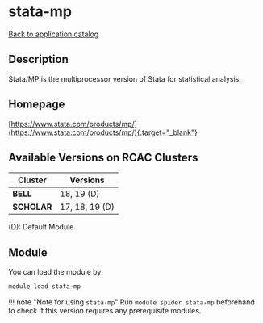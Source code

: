 # stata-mp

[Back to application catalog](../app_catalog.md)

## Description

Stata/MP is the multiprocessor version of Stata for statistical analysis.

## Homepage

[https://www.stata.com/products/mp/](https://www.stata.com/products/mp/){:target="_blank"}

## Available Versions on RCAC Clusters

|Cluster|Versions|
|---|---|
**BELL**|18, 19 (D)
**SCHOLAR**|17, 18, 19 (D)

(D): Default Module

## Module

You can load the module by:

```bash
module load stata-mp
```

!!! note "Note for using `stata-mp`"
    Run `module spider stata-mp` beforehand to check if this version requires any prerequisite modules.
